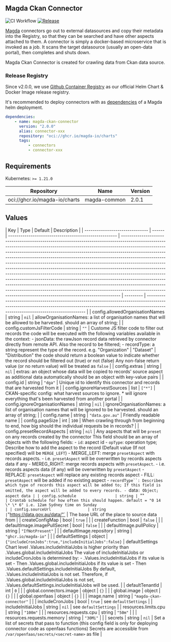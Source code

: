 ## Magda Ckan Connector

![CI Workflow](https://github.com/magda-io/magda-ckan-connector/workflows/Main%20CI%20Workflow/badge.svg?branch=master) [![Release](https://img.shields.io/github/release/magda-io/magda-ckan-connector.svg)](https://github.com/magda-io/magda-ckan-connector/releases)

[Magda](https://github.com/magda-io/magda) connectors go out to external datasources and copy their metadata into the Registry, so that they can be searched and have other aspects attached to them. A connector is simply a docker-based microservice that is invoked as a job. It scans the target datasource (usually an open-data portal), then completes and shuts down.

Magda Ckan Connector is created for crawling data from Ckan data source.

### Release Registry

Since v2.0.0, we use [Github Container Registry](https://docs.github.com/en/packages/working-with-a-github-packages-registry/working-with-the-container-registry) as our official Helm Chart & Docker Image release registry.

It's recommended to deploy connectors with as [dependencies](https://helm.sh/docs/topics/chart_best_practices/dependencies/) of a Magda helm deployment.

```yaml
dependencies:
    - name: magda-ckan-connector
      version: "2.0.0"
      alias: connector-xxx
      repository: "oci://ghcr.io/magda-io/charts"
      tags:
          - connectors
          - connector-xxx
```

## Requirements

Kubernetes: `>= 1.21.0`

| Repository                    | Name         | Version |
| ----------------------------- | ------------ | ------- |
| oci://ghcr.io/magda-io/charts | magda-common | 2.0.1   |

## Values

| Key                             | Type   | Default                                               | Description                                                                                                                                                                                                                                                                                                                                                                                                                                                                                                                                                                                                                                                                                                                                                                                                                                                                               |
| ------------------------------- | ------ | ----------------------------------------------------- | ----------------------------------------------------------------------------------------------------------------------------------------------------------------------------------------------------------------------------------------------------------------------------------------------------------------------------------------------------------------------------------------------------------------------------------------------------------------------------------------------------------------------------------------------------------------------------------------------------------------------------------------------------------------------------------------------------------------------------------------------------------------------------------------------------------------------------------------------------------------------------------------- | --------- | ------------------------------------------------------------------------------------------------------------------------------------------------------------------------------------------------------------ |
| config.allowedOrganisationNames | string | `nil`                                                 | allowOrganisationNames: a list of organisation names that will be allowed to be harvested. should an array of string;                                                                                                                                                                                                                                                                                                                                                                                                                                                                                                                                                                                                                                                                                                                                                                     |
| config.customJsFilterCode       | string | `""`                                                  | Custome JS filter code to filter out records the code will be executed with the following variables available in the context: - jsonData: the rawJson record data retrieved by connector directly from remote API. Also the record to be filtered; - recordType: a string represent the type of the record. e.g. "Organization"                                                                                                                                                                                                                                                                                                                                                                                                                                                                                                                                                           | "Dataset" | "Distribution" the code should return a boolean value to indicate whether the record should be filtered out (true) or not (false) Any non-false return value (or no return value) will be treated as `false` |
| config.extras                   | string | `nil`                                                 | extras: an object whose data will be copied to records' source aspect as additional data automatically should be an object with key-value pairs                                                                                                                                                                                                                                                                                                                                                                                                                                                                                                                                                                                                                                                                                                                                           |
| config.id                       | string | `"dga"`                                               | Unique id to identify this connector and records that are harvested from it                                                                                                                                                                                                                                                                                                                                                                                                                                                                                                                                                                                                                                                                                                                                                                                                               |
| config.ignoreHarvestSources     | list   | `["*"]`                                               | CKAN-specific config: what harvest sources to ignore. \* will ignore everything that's been harvested from another portal                                                                                                                                                                                                                                                                                                                                                                                                                                                                                                                                                                                                                                                                                                                                                                 |
| config.ignoreOrganisationNames  | string | `nil`                                                 | ignoreOrganisationNames: a list of organisation names that will be ignored to be harvested. should an array of string;                                                                                                                                                                                                                                                                                                                                                                                                                                                                                                                                                                                                                                                                                                                                                                    |
| config.name                     | string | `"data.gov.au"`                                       | Friendly readable name                                                                                                                                                                                                                                                                                                                                                                                                                                                                                                                                                                                                                                                                                                                                                                                                                                                                    |
| config.pageSize                 | int    | `100`                                                 | When crawling through from beginning to end, how big should the individual requests be in records?                                                                                                                                                                                                                                                                                                                                                                                                                                                                                                                                                                                                                                                                                                                                                                                        |
| config.presetRecordAspects      | string | `nil`                                                 | Any aspects that will be `preset` on any records created by the connector This field should be an array of objects with the following fields: - `id`: aspect id - `opType`: operation type; Describe how to add the aspect to the record (Default value (If not specified) will be `MERGE_LEFT`) - MERGE_LEFT: merge `presetAspect` with records aspects. - i.e. `presetAspect` will be overwritten by records aspects data if any - MEREG_RIGHT: merge records aspects with `presetAspect`. - i.e. records aspects data (if any) will be overwritten by `presetAspect` - REPLACE: `presetAspect` will replace any existing records aspect - FILL: `presetAspect` will be added if no existing aspect - ` recordType``: Describes which type of records this aspect will be added to; If this field is omitted, the aspect will be added to every records. -  `data`: Object; aspect data |
| config.schedule                 | string | `""`                                                  | Crontab schedule for how often this should happen. default = "0 14 \* \* 6" i.e. 12am Sydney time on Sunday                                                                                                                                                                                                                                                                                                                                                                                                                                                                                                                                                                                                                                                                                                                                                                               |
| config.sourceUrl                | string | `"https://data.gov.au/data/"`                         | The base URL of the place to source data from                                                                                                                                                                                                                                                                                                                                                                                                                                                                                                                                                                                                                                                                                                                                                                                                                                             |
| createConfigMap                 | bool   | `true`                                                |                                                                                                                                                                                                                                                                                                                                                                                                                                                                                                                                                                                                                                                                                                                                                                                                                                                                                           |
| createFunction                  | bool   | `false`                                               |                                                                                                                                                                                                                                                                                                                                                                                                                                                                                                                                                                                                                                                                                                                                                                                                                                                                                           |
| defaultImage.imagePullSecret    | bool   | `false`                                               |                                                                                                                                                                                                                                                                                                                                                                                                                                                                                                                                                                                                                                                                                                                                                                                                                                                                                           |
| defaultImage.pullPolicy         | string | `"IfNotPresent"`                                      |                                                                                                                                                                                                                                                                                                                                                                                                                                                                                                                                                                                                                                                                                                                                                                                                                                                                                           |
| defaultImage.repository         | string | `"ghcr.io/magda-io"`                                  |                                                                                                                                                                                                                                                                                                                                                                                                                                                                                                                                                                                                                                                                                                                                                                                                                                                                                           |
| defaultSettings                 | object | `{"includeCronJobs":true,"includeInitialJobs":false}` | defaultSettings Chart level .Values.includeInitialJobs is higher priority than .Values.global.includeInitialJobs The value of includeInitialJobs or includeCronJobs is determined by: - .Values.includeInitialJobs if its value is set - Then .Values.global.includeInitialJobs if its value is set - Then .Values.defaultSettings.includeInitialJobs By default, .Values.includeInitialJobs is not set. Therefore, if .Values.global.includeInitialJobs is not set, .Values.defaultSettings.includeInitialJobs will be used.                                                                                                                                                                                                                                                                                                                                                             |
| defaultTenantId                 | int    | `0`                                                   |                                                                                                                                                                                                                                                                                                                                                                                                                                                                                                                                                                                                                                                                                                                                                                                                                                                                                           |
| global.connectors.image         | object | `{}`                                                  |                                                                                                                                                                                                                                                                                                                                                                                                                                                                                                                                                                                                                                                                                                                                                                                                                                                                                           |
| global.image                    | object | `{}`                                                  |                                                                                                                                                                                                                                                                                                                                                                                                                                                                                                                                                                                                                                                                                                                                                                                                                                                                                           |
| global.openfaas                 | object | `{}`                                                  |                                                                                                                                                                                                                                                                                                                                                                                                                                                                                                                                                                                                                                                                                                                                                                                                                                                                                           |
| image.name                      | string | `"magda-ckan-connector"`                              |                                                                                                                                                                                                                                                                                                                                                                                                                                                                                                                                                                                                                                                                                                                                                                                                                                                                                           |
| includeCronJobs                 | bool   | `true`                                                | see `defaultSettings`                                                                                                                                                                                                                                                                                                                                                                                                                                                                                                                                                                                                                                                                                                                                                                                                                                                                     |
| includeInitialJobs              | string | `nil`                                                 | see `defaultSettings`                                                                                                                                                                                                                                                                                                                                                                                                                                                                                                                                                                                                                                                                                                                                                                                                                                                                     |
| resources.limits.cpu            | string | `"100m"`                                              |                                                                                                                                                                                                                                                                                                                                                                                                                                                                                                                                                                                                                                                                                                                                                                                                                                                                                           |
| resources.requests.cpu          | string | `"50m"`                                               |                                                                                                                                                                                                                                                                                                                                                                                                                                                                                                                                                                                                                                                                                                                                                                                                                                                                                           |
| resources.requests.memory       | string | `"30Mi"`                                              |                                                                                                                                                                                                                                                                                                                                                                                                                                                                                                                                                                                                                                                                                                                                                                                                                                                                                           |
| secrets                         | string | `nil`                                                 | Set a list of secrets that pass to function (this config field is only for deploying connector code as openfaas functions) Secrets are accessible from `/var/openfaas/secrets/<secret-name>` as file                                                                                                                                                                                                                                                                                                                                                                                                                                                                                                                                                                                                                                                                                      |
